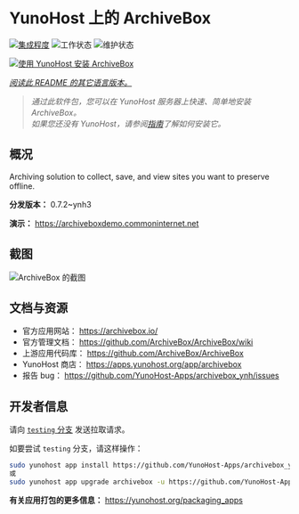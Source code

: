 <!--
注意：此 README 由 <https://github.com/YunoHost/apps/tree/master/tools/readme_generator> 自动生成
请勿手动编辑。
-->

# YunoHost 上的 ArchiveBox

[![集成程度](https://dash.yunohost.org/integration/archivebox.svg)](https://ci-apps.yunohost.org/ci/apps/archivebox/) ![工作状态](https://ci-apps.yunohost.org/ci/badges/archivebox.status.svg) ![维护状态](https://ci-apps.yunohost.org/ci/badges/archivebox.maintain.svg)

[![使用 YunoHost 安装 ArchiveBox](https://install-app.yunohost.org/install-with-yunohost.svg)](https://install-app.yunohost.org/?app=archivebox)

*[阅读此 README 的其它语言版本。](./ALL_README.md)*

> *通过此软件包，您可以在 YunoHost 服务器上快速、简单地安装 ArchiveBox。*  
> *如果您还没有 YunoHost，请参阅[指南](https://yunohost.org/install)了解如何安装它。*

## 概况

Archiving solution to collect, save, and view sites you want to preserve offline.


**分发版本：** 0.7.2~ynh3

**演示：** <https://archiveboxdemo.commoninternet.net>

## 截图

![ArchiveBox 的截图](./doc/screenshots/screenshot_archivebox1.png)

## 文档与资源

- 官方应用网站： <https://archivebox.io/>
- 官方管理文档： <https://github.com/ArchiveBox/ArchiveBox/wiki>
- 上游应用代码库： <https://github.com/ArchiveBox/ArchiveBox>
- YunoHost 商店： <https://apps.yunohost.org/app/archivebox>
- 报告 bug： <https://github.com/YunoHost-Apps/archivebox_ynh/issues>

## 开发者信息

请向 [`testing` 分支](https://github.com/YunoHost-Apps/archivebox_ynh/tree/testing) 发送拉取请求。

如要尝试 `testing` 分支，请这样操作：

```bash
sudo yunohost app install https://github.com/YunoHost-Apps/archivebox_ynh/tree/testing --debug
或
sudo yunohost app upgrade archivebox -u https://github.com/YunoHost-Apps/archivebox_ynh/tree/testing --debug
```

**有关应用打包的更多信息：** <https://yunohost.org/packaging_apps>

